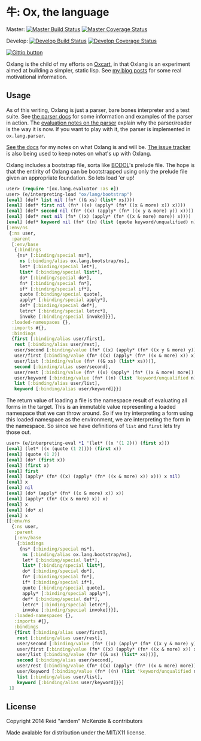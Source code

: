 # 牛: Ox, the language

Master: [![Master Build Status](https://travis-ci.org/oxlang/oxlang.svg?branch=master)](https://travis-ci.org/oxlang/oxlang?branch=master)
[![Master Coverage Status](https://coveralls.io/repos/oxlang/oxlang/badge.png?branch=master)](https://coveralls.io/r/oxlang/oxlang?branch=master)

Develop: [![Develop Build Status](https://travis-ci.org/oxlang/oxlang.svg?branch=master)](https://travis-ci.org/oxlang/oxlang?branch=develop)
[![Develop Coverage Status](https://coveralls.io/repos/oxlang/oxlang/badge.png?branch=master)](https://coveralls.io/r/oxlang/oxlang?branch=develop)

[![Gittip button](http://img.shields.io/gittip/arrdem.svg)](https://www.gittip.com/arrdem/ "Support this project")

Oxlang is the child of my efforts on
[Oxcart](https://github.com/oxlang/oxcart), in that Oxlang is an
experiment aimed at building a simpler, static lisp. See
[my blog posts](http://arrdem.com/2014/09/10/ox:_a_preface/) for some
real motivational information.

## Usage

As of this writing, Oxlang is just a parser, bare bones interpreter
and a test suite. See [the parser docs](/doc/parser.md) for some
information and examples of the parser in action. The
[evaluation notes on the parser](https://github.com/oxlang/oxlang/blob/master/doc/evaluation.md#reader)
explain why the parser/reader is the way it is now. If you want to
play with it, the parser is implemented in `ox.lang.parser`.

[See the docs](/doc/README.md) for my notes on what Oxlang is and
will be. [The issue tracker](https://github.com/oxlang/oxlang/issues)
is also being used to keep notes on what's up with Oxlang.

Oxlang includes a bootstrap file, sorta like
[BODOL](https://github.com/bodil/BODOL)'s prelude file. The hope is
that the entirity of Oxlang can be bootstrapped using only the prelude
file given an appropriate foundation. So lets load 'er up!

```Clojure
user> (require '[ox.lang.evaluator :as e])
user> (e/interpreting-load "ox/lang/bootstrap")
[eval] (def* list nil (fn* ((& xs) (list* xs))))
[eval] (def* first nil (fn* ((x) (apply* (fn* ((x & more) x)) x))))
[eval] (def* second nil (fn* ((x) (apply* (fn* ((x y & more) y)) x))))
[eval] (def* rest nil (fn* ((x) (apply* (fn* ((x & more) more)) x))))
[eval] (def* keyword nil (fn* ((n) (list (quote keyword/unqualified) n)) ((ns n) (list (quote keyword/qualified) ns n))))
[:env/ns
 {:ns user,
  :parent
  [:env/base
   {:bindings
    {ns* [:binding/special ns*],
     ns [:binding/alias ox.lang.bootstrap/ns],
     let* [:binding/special let*],
     list* [:binding/special list*],
     do* [:binding/special do*],
     fn* [:binding/special fn*],
     if* [:binding/special if*],
     quote [:binding/special quote],
     apply* [:binding/special apply*],
     def* [:binding/special def*],
     letrc* [:binding/special letrc*],
     invoke [:binding/special invoke]}}],
  :loaded-namespaces {},
  :imports #{},
  :bindings
  {first [:binding/alias user/first],
   rest [:binding/alias user/rest],
   user/second [:binding/value (fn* ((x) (apply* (fn* ((x y & more) y)) x)))],
   user/first [:binding/value (fn* ((x) (apply* (fn* ((x & more) x)) x)))],
   user/list [:binding/value (fn* ((& xs) (list* xs)))],
   second [:binding/alias user/second],
   user/rest [:binding/value (fn* ((x) (apply* (fn* ((x & more) more)) x)))],
   user/keyword [:binding/value (fn* ((n) (list 'keyword/unqualified n)) ((ns n) (list 'keyword/qualified ns n)))],
   list [:binding/alias user/list],
   keyword [:binding/alias user/keyword]}}]
```

The return value of loading a file is the namespace result of
evaluating all forms in the target. This is an immutable value
representing a loaded namespace that we can throw around. So if we try
interpreting a form using this loaded namespace as the environment, we
are interpreting the form in the namespace. So since we have
definitions of `list` and `first` lets try those out.

```Clojure
user> (e/interpreting-eval *1 '(let* ((x '(1 2))) (first x)))
[eval] (let* ((x (quote (1 2)))) (first x))
[eval] (quote (1 2))
[eval] (do* (first x))
[eval] (first x)
[eval] first
[eval] (apply* (fn* ((x) (apply* (fn* ((x & more) x)) x))) x nil)
[eval] x
[eval] nil
[eval] (do* (apply* (fn* ((x & more) x)) x))
[eval] (apply* (fn* ((x & more) x)) x)
[eval] x
[eval] (do* x)
[eval] x
[[:env/ns
  {:ns user,
   :parent
   [:env/base
    {:bindings
     {ns* [:binding/special ns*],
      ns [:binding/alias ox.lang.bootstrap/ns],
      let* [:binding/special let*],
      list* [:binding/special list*],
      do* [:binding/special do*],
      fn* [:binding/special fn*],
      if* [:binding/special if*],
      quote [:binding/special quote],
      apply* [:binding/special apply*],
      def* [:binding/special def*],
      letrc* [:binding/special letrc*],
      invoke [:binding/special invoke]}}],
   :loaded-namespaces {},
   :imports #{},
   :bindings
   {first [:binding/alias user/first],
    rest [:binding/alias user/rest],
    user/second [:binding/value (fn* ((x) (apply* (fn* ((x y & more) y)) x)))],
    user/first [:binding/value (fn* ((x) (apply* (fn* ((x & more) x)) x)))],
    user/list [:binding/value (fn* ((& xs) (list* xs)))],
    second [:binding/alias user/second],
    user/rest [:binding/value (fn* ((x) (apply* (fn* ((x & more) more)) x)))],
    user/keyword [:binding/value (fn* ((n) (list 'keyword/unqualified n)) ((ns n) (list 'keyword/qualified ns n)))],
    list [:binding/alias user/list],
    keyword [:binding/alias user/keyword]}}]
 1]
```

## License

Copyright 2014 Reid "arrdem" McKenzie & contributors

Made avalable for distribution under the MIT/X11 license.
